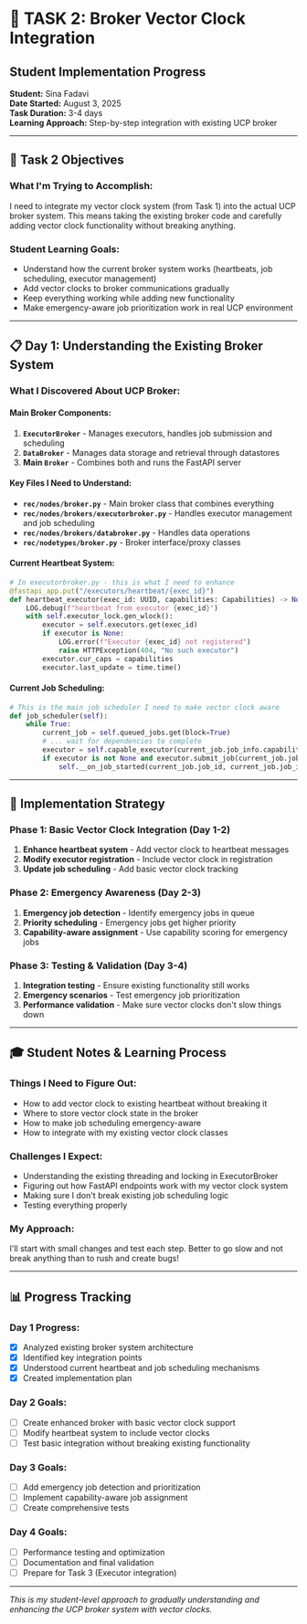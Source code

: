 # **📅 TASK 2: Broker Vector Clock Integration**
## **Student Implementation Progress**

**Student:** Sina Fadavi  
**Date Started:** August 3, 2025  
**Task Duration:** 3-4 days  
**Learning Approach:** Step-by-step integration with existing UCP broker

---

## **🎯 Task 2 Objectives**

### **What I'm Trying to Accomplish:**
I need to integrate my vector clock system (from Task 1) into the actual UCP broker system. This means taking the existing broker code and carefully adding vector clock functionality without breaking anything.

### **Student Learning Goals:**
- Understand how the current broker system works (heartbeats, job scheduling, executor management)
- Add vector clocks to broker communications gradually
- Keep everything working while adding new functionality
- Make emergency-aware job prioritization work in real UCP environment

---

## **📋 Day 1: Understanding the Existing Broker System**

### **What I Discovered About UCP Broker:**

#### **Main Broker Components:**
1. **`ExecutorBroker`** - Manages executors, handles job submission and scheduling
2. **`DataBroker`** - Manages data storage and retrieval through datastores
3. **Main `Broker`** - Combines both and runs the FastAPI server

#### **Key Files I Need to Understand:**
- **`rec/nodes/broker.py`** - Main broker class that combines everything
- **`rec/nodes/brokers/executorbroker.py`** - Handles executor management and job scheduling
- **`rec/nodes/brokers/databroker.py`** - Handles data operations
- **`rec/nodetypes/broker.py`** - Broker interface/proxy classes

#### **Current Heartbeat System:**
```python
# In executorbroker.py - this is what I need to enhance
@fastapi_app.put("/executors/heartbeat/{exec_id}")
def heartbeat_executor(exec_id: UUID, capabilities: Capabilities) -> None:
    LOG.debug(f"heartbeat from executor {exec_id}")
    with self.executor_lock.gen_wlock():
        executor = self.executors.get(exec_id)
        if executor is None:
            LOG.error(f"Executor {exec_id} not registered")
            raise HTTPException(404, "No such executor")
        executor.cur_caps = capabilities
        executor.last_update = time.time()
```

#### **Current Job Scheduling:**
```python
# This is the main job scheduler I need to make vector clock aware
def job_scheduler(self):
    while True:
        current_job = self.queued_jobs.get(block=True)
        # ... wait for dependencies to complete
        executor = self.capable_executor(current_job.job_info.capabilities)
        if executor is not None and executor.submit_job(current_job.job_id, current_job.job_info):
            self.__on_job_started(current_job.job_id, current_job.job_info)
```

---

## **🚀 Implementation Strategy**

### **Phase 1: Basic Vector Clock Integration (Day 1-2)**
1. **Enhance heartbeat system** - Add vector clock to heartbeat messages
2. **Modify executor registration** - Include vector clock in registration
3. **Update job scheduling** - Add basic vector clock tracking

### **Phase 2: Emergency Awareness (Day 2-3)**  
1. **Emergency job detection** - Identify emergency jobs in queue
2. **Priority scheduling** - Emergency jobs get higher priority
3. **Capability-aware assignment** - Use capability scoring for emergency jobs

### **Phase 3: Testing & Validation (Day 3-4)**
1. **Integration testing** - Ensure existing functionality still works
2. **Emergency scenarios** - Test emergency job prioritization
3. **Performance validation** - Make sure vector clocks don't slow things down

---

## **🎓 Student Notes & Learning Process**

### **Things I Need to Figure Out:**
- How to add vector clock to existing heartbeat without breaking it
- Where to store vector clock state in the broker
- How to make job scheduling emergency-aware
- How to integrate with my existing vector clock classes

### **Challenges I Expect:**
- Understanding the existing threading and locking in ExecutorBroker
- Figuring out how FastAPI endpoints work with my vector clock system
- Making sure I don't break existing job scheduling logic
- Testing everything properly

### **My Approach:**
I'll start with small changes and test each step. Better to go slow and not break anything than to rush and create bugs!

---

## **📊 Progress Tracking**

### **Day 1 Progress:**
- [x] Analyzed existing broker system architecture
- [x] Identified key integration points
- [x] Understood current heartbeat and job scheduling mechanisms
- [x] Created implementation plan

### **Day 2 Goals:**
- [ ] Create enhanced broker with basic vector clock support
- [ ] Modify heartbeat system to include vector clocks
- [ ] Test basic integration without breaking existing functionality

### **Day 3 Goals:**
- [ ] Add emergency job detection and prioritization
- [ ] Implement capability-aware job assignment
- [ ] Create comprehensive tests

### **Day 4 Goals:**
- [ ] Performance testing and optimization
- [ ] Documentation and final validation
- [ ] Prepare for Task 3 (Executor integration)

---

*This is my student-level approach to gradually understanding and enhancing the UCP broker system with vector clocks.*
